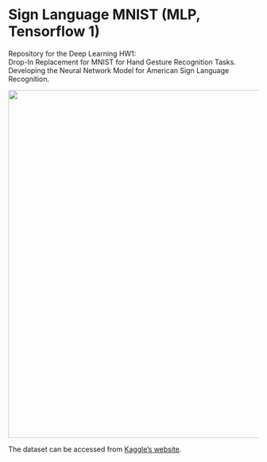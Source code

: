 # Sign Language MNIST (MLP, Tensorflow 1) 
Repository for the Deep Learning HW1:  
Drop-In Replacement for MNIST for Hand Gesture Recognition Tasks.
Developing the Neural Network Model for American Sign Language Recognition.

<img src="https://user-images.githubusercontent.com/82322980/141560796-f86d84c4-49f7-4a3d-9673-93c5781955ba.png" width="700"/>

The dataset can be accessed from [Kaggle’s website](https://www.kaggle.com/datamunge/sign-language-mnist). 

